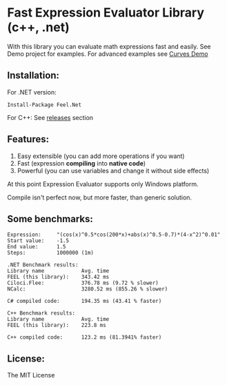 Fast Expression Evaluator Library (c++, .net)
====

With this library you can evaluate math expressions fast and easily.
See Demo project for examples.
For advanced examples see [Curves Demo](https://github.com/DrA1ex/FEEL.CurveDemo)

Installation:
---
For .NET version:

    Install-Package Feel.Net

For C++:
See [releases](https://github.com/DrA1ex/FEEL/releases) section

Features:
---

1. Easy extensible (you can add more operations if you want)
2. Fast (expression **compiling** into **native code**)
3. Powerful (you can use variables and change it without side effects)


At this point Expression Evaluator supports only Windows platform. 

Compile isn't perfect now, but more faster, than generic solution.

Some benchmarks:
---

```
Expression:     "(cos(x)^0.5*cos(200*x)+abs(x)^0.5-0.7)*(4-x^2)^0.01"
Start value:    -1.5
End value:      1.5
Steps:          1000000 (1m)

.NET Benchmark results:
Library name            Avg. time
FEEL (this library):    343.42 ms
Ciloci.Flee:            376.78 ms (9.72 % slower)
NCalc:                  3280.52 ms (855.26 % slower)

C# compiled code:       194.35 ms (43.41 % faster)

C++ Benchmark results:
Library name            Avg. time
FEEL (this library):    223.8 ms

C++ compiled code:      123.2 ms (81.3941% faster)
```

License:
---
The MIT License
